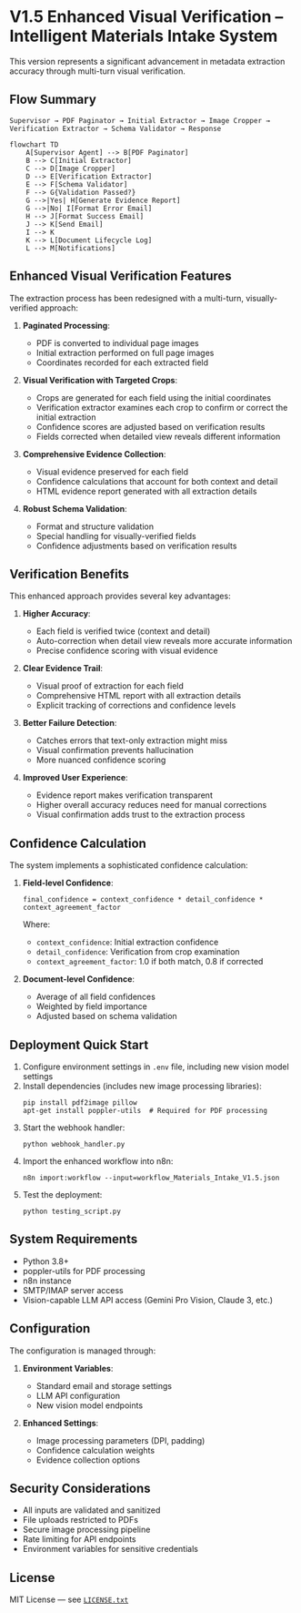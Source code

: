 # V1.5 Enhanced Visual Verification – Intelligent Materials Intake System

This version represents a significant advancement in metadata extraction accuracy through multi-turn visual verification.

## Flow Summary

```
Supervisor → PDF Paginator → Initial Extractor → Image Cropper → Verification Extractor → Schema Validator → Response
```

```mermaid
flowchart TD
    A[Supervisor Agent] --> B[PDF Paginator]
    B --> C[Initial Extractor]
    C --> D[Image Cropper]
    D --> E[Verification Extractor]
    E --> F[Schema Validator]
    F --> G{Validation Passed?}
    G -->|Yes| H[Generate Evidence Report]
    G -->|No| I[Format Error Email]
    H --> J[Format Success Email]
    J --> K[Send Email]
    I --> K
    K --> L[Document Lifecycle Log]
    L --> M[Notifications]
```

## Enhanced Visual Verification Features

The extraction process has been redesigned with a multi-turn, visually-verified approach:

1. **Paginated Processing**:
   - PDF is converted to individual page images
   - Initial extraction performed on full page images
   - Coordinates recorded for each extracted field

2. **Visual Verification with Targeted Crops**:
   - Crops are generated for each field using the initial coordinates
   - Verification extractor examines each crop to confirm or correct the initial extraction
   - Confidence scores are adjusted based on verification results
   - Fields corrected when detailed view reveals different information

3. **Comprehensive Evidence Collection**:
   - Visual evidence preserved for each field
   - Confidence calculations that account for both context and detail
   - HTML evidence report generated with all extraction details

4. **Robust Schema Validation**:
   - Format and structure validation
   - Special handling for visually-verified fields
   - Confidence adjustments based on verification results

## Verification Benefits

This enhanced approach provides several key advantages:

1. **Higher Accuracy**:
   - Each field is verified twice (context and detail)
   - Auto-correction when detail view reveals more accurate information
   - Precise confidence scoring with visual evidence

2. **Clear Evidence Trail**:
   - Visual proof of extraction for each field
   - Comprehensive HTML report with all extraction details
   - Explicit tracking of corrections and confidence levels

3. **Better Failure Detection**:
   - Catches errors that text-only extraction might miss
   - Visual confirmation prevents hallucination
   - More nuanced confidence scoring

4. **Improved User Experience**:
   - Evidence report makes verification transparent
   - Higher overall accuracy reduces need for manual corrections
   - Visual confirmation adds trust to the extraction process

## Confidence Calculation

The system implements a sophisticated confidence calculation:

1. **Field-level Confidence**:
   ```
   final_confidence = context_confidence * detail_confidence * context_agreement_factor
   ```
   Where:
   - `context_confidence`: Initial extraction confidence
   - `detail_confidence`: Verification from crop examination
   - `context_agreement_factor`: 1.0 if both match, 0.8 if corrected

2. **Document-level Confidence**:
   - Average of all field confidences
   - Weighted by field importance
   - Adjusted based on schema validation

## Deployment Quick Start

1. Configure environment settings in `.env` file, including new vision model settings
2. Install dependencies (includes new image processing libraries):
   ```
   pip install pdf2image pillow
   apt-get install poppler-utils  # Required for PDF processing
   ```
3. Start the webhook handler:
   ```
   python webhook_handler.py
   ```
4. Import the enhanced workflow into n8n:
   ```
   n8n import:workflow --input=workflow_Materials_Intake_V1.5.json
   ```
5. Test the deployment:
   ```
   python testing_script.py
   ```

## System Requirements

- Python 3.8+
- poppler-utils for PDF processing
- n8n instance
- SMTP/IMAP server access
- Vision-capable LLM API access (Gemini Pro Vision, Claude 3, etc.)

## Configuration

The configuration is managed through:

1. **Environment Variables**:
   - Standard email and storage settings
   - LLM API configuration
   - New vision model endpoints

2. **Enhanced Settings**:
   - Image processing parameters (DPI, padding)
   - Confidence calculation weights
   - Evidence collection options

## Security Considerations

- All inputs are validated and sanitized
- File uploads restricted to PDFs
- Secure image processing pipeline
- Rate limiting for API endpoints
- Environment variables for sensitive credentials

## License

MIT License — see [`LICENSE.txt`](LICENSE.txt)